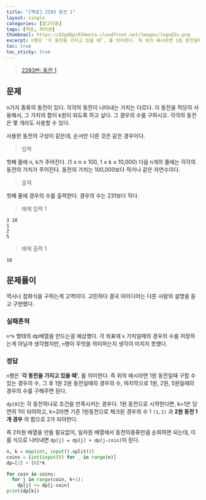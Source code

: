 ```yaml
---
title: "[백준] 2293 동전 1"
layout: single
categories: [알고리즘]
tags: [백준, 파이썬]
thumbnail: https://d2gd6pc034wcta.cloudfront.net/images/logo@2x.png
excerpt: n행은 '각 동전을 가지고 있을 때’, 를 의미한다. 즉 위의 예시라면 1원 동전일때 구할 수 있는 경우의 수, 그 후 1원 2원 동전일때의 경우의 수, 마지막으로 1원, 2원, 5원일때의 경우의 수를 구해주면 된다.
toc: true
toc_sticky: true
---
```


>[2293번: 동전 1](https://www.acmicpc.net/problem/2293)
>

## 문제

n가지 종류의 동전이 있다. 각각의 동전이 나타내는 가치는 다르다. 이 동전을 적당히 사용해서, 그 가치의 합이 k원이 되도록 하고 싶다. 그 경우의 수를 구하시오. 각각의 동전은 몇 개라도 사용할 수 있다.

사용한 동전의 구성이 같은데, 순서만 다른 것은 같은 경우이다.

> 입력

첫째 줄에 n, k가 주어진다. (1 ≤ n ≤ 100, 1 ≤ k ≤ 10,000) 다음 n개의 줄에는 각각의 동전의 가치가 주어진다. 동전의 가치는 100,000보다 작거나 같은 자연수이다.

> 출력

첫째 줄에 경우의 수를 출력한다. 경우의 수는 231보다 작다.

> 예제 입력 1

```
3 10
1
2
5
```

> 예제 출력 1

```
10
```

## 문제풀이

역시나 점화식을 구하는게 고역이다. 고민하다 결국 아이디어는 다른 사람의 설명을 듣고 구현했다. 

### 실패흔적

`n*k` 형태의 dp배열을 만드는걸 예상했다. 각 좌표에  `k` 가치일때의 경우의 수를 저장하는게 아닐까 생각했지만, `n`행이 무엇을 의미하는지 생각이 미치지 못했다.

### 정답

`n`행은 ‘**각 동전을 가지고 있을 때’**, 를 의미한다. 즉 위의 예시라면 1원 동전일때 구할 수 있는 경우의 수, 그 후 1원 2원 동전일때의 경우의 수, 마지막으로 1원, 2원, 5원일때의 경우의 수를 구해주면 된다.

`dp[0]`는 각 동전하나로 조건을 만족시키는 경우다. 1원 동전으로 시작한다면, k=1은 당연히 1이 되야하고, k=2라면 기존 1원동전으로 체크된 경우의 수 1 `(1,1)` 과 **2원 동전 1개 경우** 의 합으로 2가 되야한다.

즉 2차원 배열을 만들 필요없이, 일차원 배열에서 동전의종류만큼 순회하면 되는데, 이를 식으로 나타내면 `dp[j] = dp[j] + dp[j-coin]`이 된다. 

```python
n, k = map(int, input().split())
coins = [int(input()) for _ in range(n)]
dp=[1] + [0]*k

for coin in coins:
  for j in range(coin, k+1):
    dp[j] += dp[j-coin]
print(dp[k])
```